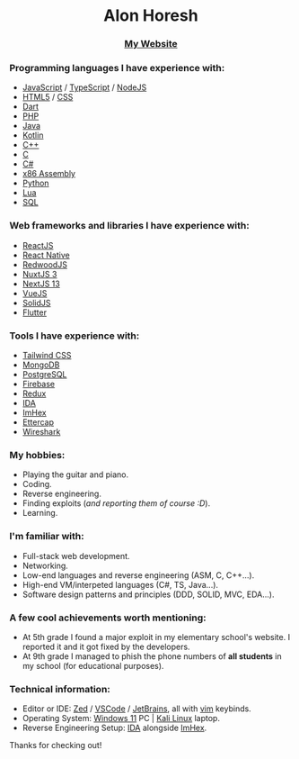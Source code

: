 <h1 align="center">Alon Horesh</h1>
<h3 align="center"><a href="https://alonhoresh.com">My Website</a></h3>

### Programming languages I have experience with:
- [JavaScript](https://www.javascript.com) / [TypeScript](https://www.typescriptlang.org) / [NodeJS](https://nodejs.org)
- [HTML5](https://en.wikipedia.org/wiki/HTML5) / [CSS](https://en.wikipedia.org/wiki/CSS)
- [Dart](https://dart.dev)
- [PHP](https://www.php.net)
- [Java](https://www.oracle.com/java)
- [Kotlin](https://kotlinlang.org)
- [C++](https://en.wikipedia.org/wiki/C%2B%2B)
- [C](https://en.wikipedia.org/wiki/C_(programming_language))
- [C#](https://en.wikipedia.org/wiki/C_Sharp_(programming_language))
- [x86 Assembly](https://en.wikipedia.org/wiki/Assembly_language)
- [Python](https://www.python.org)
- [Lua](https://www.lua.org)
- [SQL](https://en.wikipedia.org/wiki/SQL)

### Web frameworks and libraries I have experience with:
- [ReactJS](https://reactjs.org)
- [React Native](https://reactnative.dev)
- [RedwoodJS](https://redwoodjs.com)
- [NuxtJS 3](https://v3.nuxtjs.org)
- [NextJS 13](https://nextjs.org)
- [VueJS](https://vuejs.org)
- [SolidJS](https://www.solidjs.com)
- [Flutter](https://flutter.dev)

### Tools I have experience with:
- [Tailwind CSS](https://tailwindcss.com)
- [MongoDB](https://www.mongodb.com)
- [PostgreSQL](https://www.postgresql.org)
- [Firebase](https://firebase.google.com)
- [Redux](https://redux.js.org)
- [IDA](https://hex-rays.com/ida-free)
- [ImHex](https://imhex.werwolv.net)
- [Ettercap](https://www.ettercap-project.org)
- [Wireshark](https://www.wireshark.org)

### My hobbies:
- Playing the guitar and piano.
- Coding.
- Reverse engineering.
- Finding exploits (*and reporting them of course :D*).
- Learning.

### I'm familiar with:
- Full-stack web development.
- Networking.
- Low-end languages and reverse engineering (ASM, C, C++...).
- High-end VM/interpeted languages (C#, TS, Java...).
- Software design patterns and principles (DDD, SOLID, MVC, EDA...).

### A few cool achievements worth mentioning:
- At 5th grade I found a major exploit in my elementary school's website. I reported it and it got fixed by the developers.
- At 9th grade I managed to phish the phone numbers of **all students** in my school (for educational purposes).

### Technical information:
- Editor or IDE: [Zed](https://zed.dev) / [VSCode](https://code.visualstudio.com) / [JetBrains](https://www.jetbrains.com/), all with [vim](https://www.vim.org) keybinds.
- Operating System: [Windows 11](https://www.microsoft.com/en-us/windows/windows-11) PC | [Kali Linux](https://www.kali.org) laptop.
- Reverse Engineering Setup: [IDA](https://hex-rays.com/ida-free) alongside [ImHex](https://imhex.werwolv.net).

Thanks for checking out!
